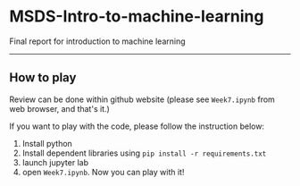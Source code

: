 # MSDS-Intro-to-machine-learning
Final report for introduction to machine learning

***

## How to play
Review can be done within github website (please see `Week7.ipynb` from web browser, and that's it.)

If you want to play with the code, please follow the instruction below:

1. Install python
2. Install dependent libraries using `pip install -r requirements.txt`
3. launch jupyter lab
4. open `Week7.ipynb`. Now you can play with it!


